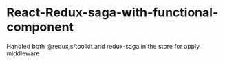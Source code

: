 # React-Redux-saga-with-functional-component
Handled both @reduxjs/toolkit and redux-saga in the store for apply middleware
